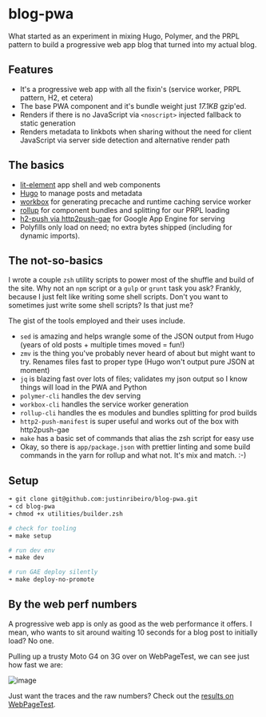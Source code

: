 # blog-pwa

What started as an experiment in mixing Hugo, Polymer, and the PRPL pattern to build a progressive web app blog that turned into my actual blog.

## Features

* It's a progressive web app with all the fixin's (service worker, PRPL pattern, H2, et cetera)
* The base PWA component and it's bundle weight just *17.1KB* gzip'ed.
* Renders if there is no JavaScript via `<noscript>` injected fallback to static generation
* Renders metadata to linkbots when sharing without the need for client JavaScript via server side detection and alternative render path

## The basics

* [lit-element](https://lit-element.polymer-project.org/) app shell and web components
* [Hugo](https://gohugo.io/) to manage posts and metadata
* [workbox](https://developers.google.com/web/tools/workbox/) for generating precache and runtime caching service worker
* [rollup](https://rollupjs.org) for component bundles and splitting for our PRPL loading
* [h2-push via http2push-gae](https://github.com/GoogleChrome/http2push-gae) for Google App Engine for serving
* Polyfills only load on need; no extra bytes shipped (including for dynamic imports).

## The not-so-basics

I wrote a couple `zsh` utility scripts to power most of the shuffle and build of the site. Why not an `npm` script or a `gulp` or `grunt` task you ask? Frankly, because I just felt like writing some shell scripts. Don't you want to sometimes just write some shell scripts? Is that just me?

The gist of the tools employed and their uses include.

* `sed` is amazing and helps wrangle some of the JSON output from Hugo (years of old posts + multiple times moved = fun!)
* `zmv` is the thing you've probably never heard of about but might want to try. Renames files fast to proper type (Hugo won't output pure JSON at moment)
* `jq` is blazing fast over lots of files; validates my json output so I know things will load in the PWA and Python
* `polymer-cli` handles the dev serving
* `workbox-cli` handles the service worker generation
* `rollup-cli` handles the es modules and bundles splitting for prod builds
* `http2-push-manifest` is super useful and works out of the box with http2push-gae
* `make` has a basic set of commands that alias the zsh script for easy use
* Okay, so there is `app/package.json` with prettier linting and some build commands in the yarn for rollup and what not. It's mix and match. :-)

## Setup

```bash
➜ git clone git@github.com:justinribeiro/blog-pwa.git
➜ cd blog-pwa
➜ chmod +x utilities/builder.zsh

# check for tooling
➜ make setup

# run dev env
➜ make dev

# run GAE deploy silently
➜ make deploy-no-promote
```

## By the web perf numbers

A progressive web app is only as good as the web performance it offers. I mean, who wants to sit around waiting 10 seconds for a blog post to initially load? No one.

Pulling up a trusty Moto G4 on 3G over on WebPageTest, we can see just how fast we are:

![image](https://user-images.githubusercontent.com/643503/55971657-c1beb100-5c36-11e9-83d6-7029fc27670a.png)

Just want the traces and the raw numbers? Check out the [results on WebPageTest](https://www.webpagetest.org/result/190411_T6_d96d381edba4bfb2726642074cb7e136/).
